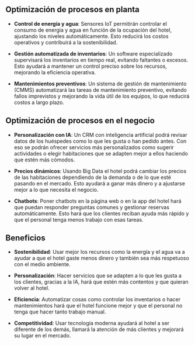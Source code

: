 ## Optimización de procesos en planta

- **Control de energía y agua**: Sensores IoT permitirán controlar el consumo de energía y agua en función de la ocupación del hotel, ajustando los niveles automáticamente. Esto reducirá los costos operativos y contribuirá a la sostenibilidad.

- **Gestión automatizada de inventarios**: Un software especializado supervisará los inventarios en tiempo real, evitando faltantes o excesos. Esto ayudará a mantener un control preciso sobre los recursos, mejorando la eficiencia operativa.

- **Mantenimientos preventivos**: Un sistema de gestión de mantenimiento (CMMS) automatizará las tareas de mantenimiento preventivo, evitando fallos imprevistos y mejorando la vida útil de los equipos, lo que reducirá costos a largo plazo.

## Optimización de procesos en el negocio

- **Personalización con IA**: Un CRM con inteligencia artificial podrá revisar datos de los huéspedes como lo que les gusta o han pedido antes. Con eso se podrán ofrecer servicios más personalizados como sugerir actividades o elegir habitaciones que se adapten mejor a ellos haciendo que estén más cómodos.

- **Precios dinámicos**: Usando Big Data el hotel podrá cambiar los precios de las habitaciones dependiendo de la demanda o de lo que esté pasando en el mercado. Esto ayudará a ganar más dinero y a ajustarse mejor a lo que necesita el negocio.

- **Chatbots**: Poner chatbots en la página web o en la app del hotel hará que puedan responder preguntas comunes y gestionar reservas automáticamente. Esto hará que los clientes reciban ayuda más rápido y que el personal tenga menos trabajo con esas tareas.


## Beneficios

- **Sostenibilidad**: Usar mejor los recursos como la energía y el agua va a ayudar a que el hotel gaste menos dinero y también sea más respetuoso con el medio ambiente.

- **Personalización**: Hacer servicios que se adapten a lo que les gusta a los clientes, gracias a la IA, hará que estén más contentos y que quieran volver al hotel.

- **Eficiencia**: Automatizar cosas como controlar los inventarios o hacer mantenimientos hará que el hotel funcione mejor y que el personal no tenga que hacer tanto trabajo manual.

- **Competitividad**: Usar tecnología moderna ayudará al hotel a ser diferente de los demás, llamará la atención de más clientes y mejorará su lugar en el mercado.
